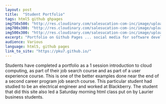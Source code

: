 ```yaml
---
layout: post
title:  "Student Portfolio"
tags: html5 github ghpages
img750x500: "http://res.cloudinary.com/salesucation-com-inc/image/upload/v1522975712/StudentPortfolio750x500_bjnsqn.png"
img700x300: "http://res.cloudinary.com/salesucation-com-inc/image/upload/v1522975712/StudentPortfolio700x300_xqxyel.png"
img500x300: "http://res.cloudinary.com/salesucation-com-inc/image/upload/v1522975711/StudentPortfolio500x300_aioiqw.png"
excerpt: "Portfolio on Github Pages ... social media for software developers."
audience: Various
language: html5, github pages
link_to_site: "https://pku7.github.io/"
---
```


Students have completed a portfolio as a 1 session introduction to cloud computing, as part of their job search course and as part of a user experience course. This is one of the better examples done near the end of a second career program job search course. This particular student had studied to be an electrical engineer and worked at Blackberry. The student that did this site also led a Saturday morning html class put on by Laurier business students.
